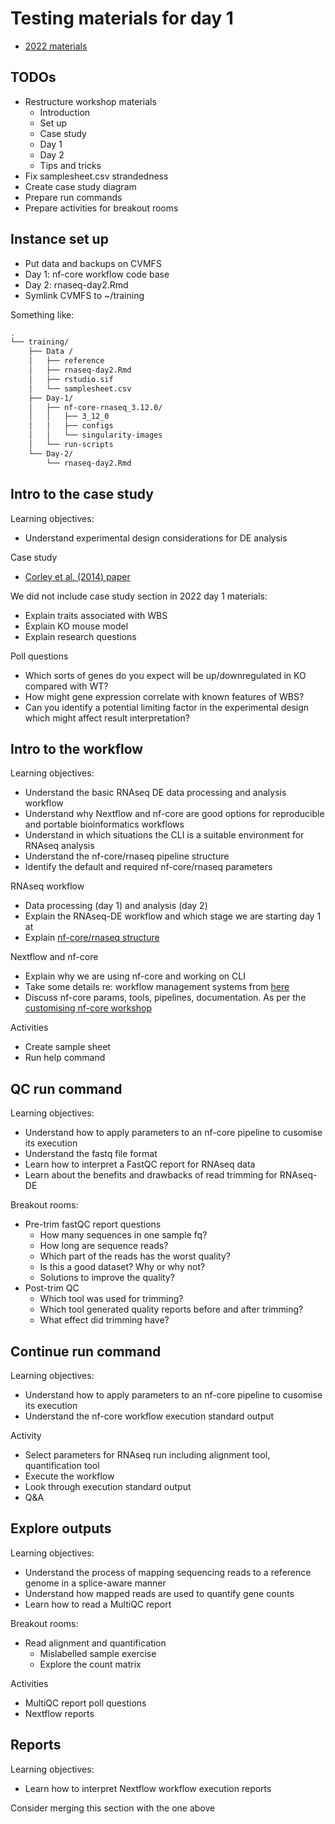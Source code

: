 # Testing materials for day 1 

* [2022 materials](https://sydney-informatics-hub.github.io/rna-seq-pt1-quarto/)

## **TODOs**

* Restructure workshop materials 
    * Introduction
    * Set up 
    * Case study 
    * Day 1
    * Day 2 
    * Tips and tricks
* Fix samplesheet.csv strandedness 
* Create case study diagram 
* Prepare run commands 
* Prepare activities for breakout rooms

## **Instance set up** 

* Put data and backups on CVMFS 
* Day 1: nf-core workflow code base 
* Day 2: rnaseq-day2.Rmd 
* Symlink CVMFS to ~/training

Something like: 

```bash
.
└── training/
    ├── Data /
    │   ├── reference 
    │   ├── rnaseq-day2.Rmd
    │   ├── rstudio.sif
    │   └── samplesheet.csv
    ├── Day-1/
    │   ├── nf-core-rnaseq_3.12.0/
    │   │   ├── 3_12_0
    │   │   ├── configs 
    │   │   └── singularity-images
    │   └── run-scripts
    └── Day-2/
        └── rnaseq-day2.Rmd
```

## **Intro to the case study**

Learning objectives: 
* Understand experimental design considerations for DE analysis 

Case study 
* [Corley et al. (2014) paper](https://bmcgenomics.biomedcentral.com/articles/10.1186/s12864-016-2801-4)

We did not include case study section in 2022 day 1 materials:  
* Explain traits associated with WBS
* Explain KO mouse model 
* Explain research questions 

Poll questions 
* Which sorts of genes do you expect will be up/downregulated in KO compared with WT?
* How might gene expression correlate with known features of WBS? 
* Can you identify a potential limiting factor in the experimental design which might affect result interpretation?

## **Intro to the workflow**

Learning objectives: 
* Understand the basic RNAseq DE data processing and analysis workflow 
* Understand why Nextflow and nf-core are good options for reproducible and portable bioinformatics workflows
* Understand in which situations the CLI is a suitable environment for RNAseq analysis 
* Understand the nf-core/rnaseq pipeline structure 
* Identify the default and required nf-core/rnaseq parameters

RNAseq workflow
* Data processing (day 1) and analysis (day 2)
* Explain the RNAseq-DE workflow and which stage we are starting day 1 at 
* Explain [nf-core/rnaseq structure](https://sydney-informatics-hub.github.io/rna-seq-pt1-quarto/notebooks/2.1_nfcore-rnaseq.html#what-tools-and-processes-does-the-pipeline-run)

Nextflow and nf-core 
* Explain why we are using nf-core and working on CLI 
* Take some details re: workflow management systems from [here](https://sydney-informatics-hub.github.io/rna-seq-pt1-quarto/notebooks/2.0_intro_to_nextflow_and_nfcore.html)
* Discuss nf-core params, tools, pipelines, documentation. As per the [customising nf-core workshop](https://sydney-informatics-hub.github.io/customising-nfcore-workshop/notebooks/2.1_design.html)

Activities
* Create sample sheet 
* Run help command 

## **QC run command** 

Learning objectives: 
* Understand how to apply parameters to an nf-core pipeline to cusomise its execution
* Understand the fastq file format 
* Learn how to interpret a FastQC report for RNAseq data 
* Learn about the benefits and drawbacks of read trimming for RNAseq-DE

Breakout rooms:
* Pre-trim fastQC report questions
    * How many sequences in one sample fq?
    * How long are sequence reads? 
    * Which part of the reads has the worst quality? 
    * Is this a good dataset? Why or why not?
    * Solutions to improve the quality? 
* Post-trim QC 
    * Which tool was used for trimming? 
    * Which tool generated quality reports before and after trimming?
    * What effect did trimming have? 

## **Continue run command**

Learning objectives: 
* Understand how to apply parameters to an nf-core pipeline to cusomise its execution
* Understand the nf-core workflow execution standard output 

Activity
* Select parameters for RNAseq run including alignment tool, quantification tool 
* Execute the workflow 
* Look through execution standard output 
* Q&A

## **Explore outputs**

Learning objectives: 
* Understand the process of mapping sequencing reads to a reference genome in a splice-aware manner 
* Understand how mapped reads are used to quantify gene counts 
* Learn how to read a MultiQC report 

Breakout rooms: 
* Read alignment and quantification 
    * Mislabelled sample exercise 
    * Explore the count matrix 

Activities 
* MultiQC report poll questions 
* Nextflow reports 

## **Reports**

Learning objectives: 
* Learn how to interpret Nextflow workflow execution reports 

Consider merging this section with the one above 